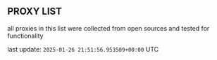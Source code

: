 ## PROXY LIST

all proxies in this list were collected from open sources and tested for functionality

last update: `2025-01-26 21:51:56.953509+00:00` UTC